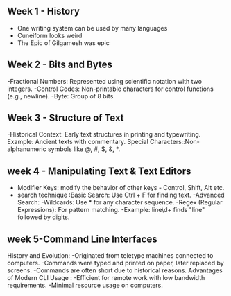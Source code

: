 ## Week 1 - History
- One writing system can be used by many languages
- Cuneiform looks weird
- The Epic of Gilgamesh was epic
## Week 2 - Bits and Bytes
-Fractional Numbers: Represented using scientific notation with two integers.
-Control Codes: Non-printable characters for control functions (e.g., newline).
-Byte: Group of 8 bits.
## Week 3 - Structure of Text
-Historical Context:
Early text structures in printing and typewriting.
Example: Ancient texts with commentary.
Special Characters::Non-alphanumeric symbols like @, #, $, &, *.
## week 4 - Manipulating Text & Text Editors
- Modifier Keys: modify the behavior of other keys - Control, Shift, Alt etc.
- search technique :Basic Search: Use Ctrl + F for finding text.
-Advanced Search:
-Wildcards: Use * for any character sequence.
-Regex (Regular Expressions): For pattern matching.
-Example: line\d+ finds "line" followed by digits.
## week 5-Command Line Interfaces 
History and Evolution:
-Originated from teletype machines connected to computers.
-Commands were typed and printed on paper, later replaced by screens.
-Commands are often short due to historical reasons.
Advantages of Modern CLI Usage :
-Efficient for remote work with low bandwidth requirements.
-Minimal resource usage on computers.
